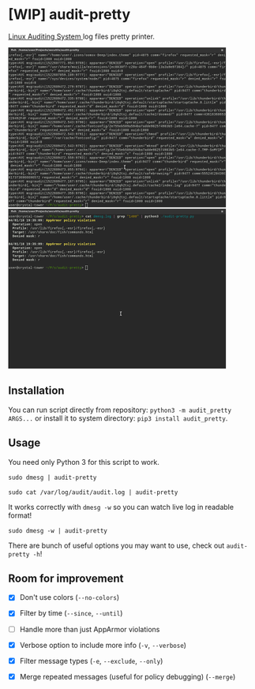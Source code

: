 [WIP] audit-pretty
====================

[Linux Auditing System ](https://linux.dit.net/man/8/auditd) log files pretty printer.

![Screenshot of raw log](raw.png) ![Screenshoot of log processed by this script](pretty.png)


Installation
------------------------

You can run script directly from repository: `python3 -m audit_pretty ARGS...`
or install it to system directory: `pip3 install audit_pretty`.

Usage
------------------------

You need only Python 3 for this script to work.

```
sudo dmesg | audit-pretty
```
```
sudo cat /var/log/audit/audit.log | audit-pretty
```

It works correctly with `dmesg -w` so you can watch live log in readable
format!
```
sudo dmesg -w | audit-pretty
```

There are bunch of useful options you may want to use, check out `audit-pretty -h`!

Room for improvement
------------------------

- [x] Don't use colors (`--no-colors`)
- [x] Filter by time (`--since`, `--until`)
- [ ] Handle more than just AppArmor violations
- [x] Verbose option to include more info (`-v`, `--verbose`)
- [x] Filter message types (`-e`, `--exclude`, `--only`)
- [x] Merge repeated messages (useful for policy debugging) (`--merge`)

